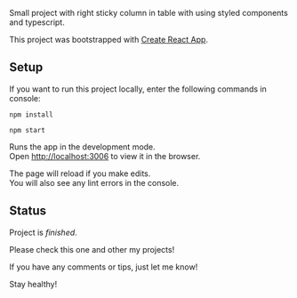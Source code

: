 Small project with right sticky column in table with using styled components and typescript.

This project was bootstrapped with [Create React App](https://github.com/facebook/create-react-app).

## Setup

If you want to run this project locally, enter the following commands in console:

`npm install`

`npm start`

Runs the app in the development mode.<br />
Open [http://localhost:3006](http://localhost:3006) to view it in the browser.

The page will reload if you make edits.<br />
You will also see any lint errors in the console.

## Status

Project is _finished_.

Please check this one and other my projects!

If you have any comments or tips, just let me know!

Stay healthy!
